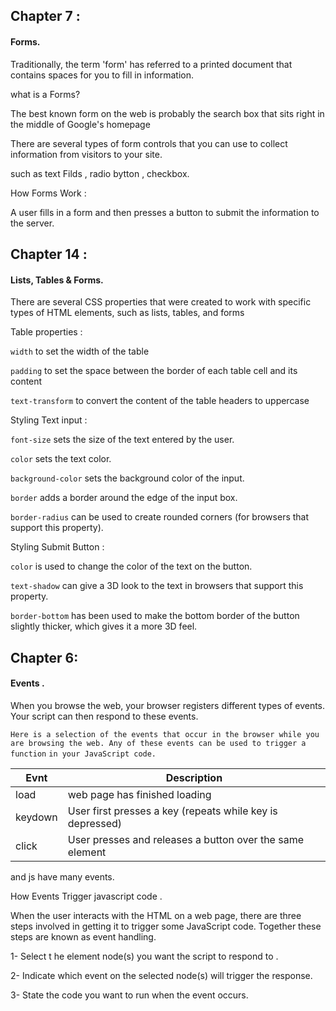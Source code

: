 
## Chapter 7 :








#### Forms.







Traditionally, the term 'form' has referred to a printed document that contains spaces for you to fill in information.

what is a Forms?

The best known form on the web is probably 
the search box that sits right in the middle of 
Google's homepage


There are several types of form controls that 
you can use to collect information from visitors 
to your site.

such as text Filds , radio bytton , checkbox.


How Forms Work :

A user fills in a form and then presses a button 
to submit the information to the server.









## Chapter 14 :








#### Lists, Tables & Forms.









There are several CSS properties that 
were created to work with specific types 
of HTML elements, such as lists, tables, 
and forms






Table properties :



`width` to set the width of the table


`padding` to set the space between the border of each table 
cell and its content


`text-transform` to convert the content of the table headers to 
uppercase



Styling Text input :


`font-size` sets the size of the text entered by the user.

`color` sets the text color.

`background-color` sets the background color of the input.

`border` adds a border around the edge of the input box.

`border-radius` can be used to create rounded corners (for 
browsers that support this property).


Styling Submit Button :



`color` is used to change the color of the text on the button.

`text-shadow` can give a 3D look to the text in browsers that 
support this property.

`border-bottom` has been used to make the bottom border of the button slightly thicker, which gives it a more 3D feel.










## Chapter 6: 










####  Events .









When you browse the web, your browser registers different 
types of events. Your script can then respond to these events. 







`Here is a selection of the events that occur in the browser while you are browsing the web. Any of these events can be used to trigger a function`
`in your JavaScript code.` 






| Evnt  | Description |
| ----------- | ----------- |
|load  |  web page has finished loading  |
|keydown |User first presses a key (repeats while key is depressed)|
|click | User presses and releases a button over the same element |

and js have many events.




How Events Trigger javascript code .




When the user interacts with the HTML on a web page, there are three 
steps involved in getting it to trigger some JavaScript code. 
Together these steps are known as event handling. 



1- Select t he element node(s) you want the script to respond to .

2- Indicate which event on the selected node(s) will trigger the response.

3- State the code you want to run when the event occurs. 